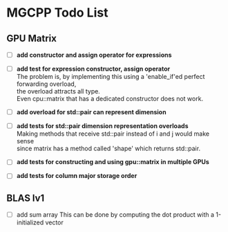 # MGCPP Todo List
## GPU Matrix
-   [ ] __add constructor and assign operator for expressions__ <br />
-   [ ] __add test for expression constructor, assign operator__ <br />
The problem is, by implementing this using a 'enable\_if'ed perfect forwarding overload, <br />
the overload attracts all type. <br />
Even cpu\:\:matrix that has a dedicated constructor does not work. <br />

-   [ ] __add overload for std::pair can represent dimension__  <br />
-   [ ] __add tests for std::pair dimension representation overloads__   <br />
Making methods that receive std::pair instead of i and j would make sense <br />
since matrix has a method called 'shape' which returns std::pair. <br />


-   [ ] __add tests for constructing and using gpu::matrix in multiple GPUs__ <br />

-   [ ] __add tests for column major storage order__ <br />

## BLAS lv1
-   [ ] add sum array
This can be done by computing the dot product with a 1-initialized vector
